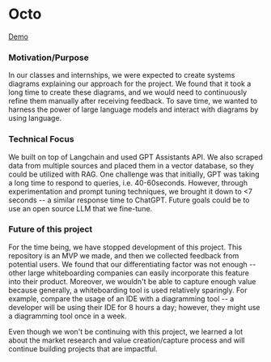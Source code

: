 # Octo

[Demo](https://drive.google.com/file/d/1MGeQspkgyJGoCoMapt9H4dHqgTm7qREe/view)

### Motivation/Purpose

In our classes and internships, we were expected to create systems diagrams explaining our approach for the project. We found that it took a long time to create these diagrams, and we would need to continuously refine them manually after receiving feedback. To save time, we wanted to harness the power of large language models and interact with diagrams by using language. 

### Technical Focus

We built on top of Langchain and used GPT Assistants API. We also scraped data from multiple sources and placed them in a vector database, so they could be utilized with RAG. One challenge was that initially, GPT was taking a long time to respond to queries, i.e. 40-60seconds. However, through experimentation and prompt tuning techniques, we brought it down to <7 seconds -- a similar response time to ChatGPT. Future goals could be to use an open source LLM that we fine-tune. 

### Future of this project
For the time being, we have stopped development of this project. This repository is an MVP we made, and then we collected feedback from potential users. We found that our differentiating factor was not enough -- other large whiteboarding companies can easily incorporate this feature into their product. Moreover, we wouldn't be able to capture enough value because generally, a whiteboarding tool is used relatively sparingly. For example, compare the usage of an IDE with a diagramming tool -- a developer will be using their IDE for 8 hours a day; however, they might use a diagramming tool once in a week. 

Even though we won't be continuing with this project, we learned a lot about the market research and value creation/capture process and will continue building projects that are impactful. 
